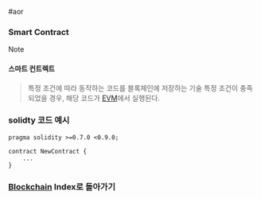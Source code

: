 #aor 
### Smart Contract
>[!note]
>#### 스마트 컨트렉트
>
>>특정 조건에 따라 동작하는 코드를 블록체인에 저장하는 기술
>>특정 조건이 충족되었을 경우, 해당 코드가 [EVM](EVM.md)에서 실행된다.
### solidty 코드 예시
```solidity
pragma solidity >=0.7.0 <0.9.0;

contract NewContract {
	...
}

```





### [Blockchain](../../Dev-Index/Blockchain.md) Index로 돌아가기